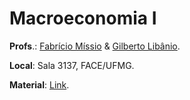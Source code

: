 # Macroeconomia I

**Profs**.: [Fabrício Míssio](http://somos.ufmg.br/professor/fabricio-jose-missio) & [Gilberto Libânio](http://somos.ufmg.br/professor/gilberto-de-assis-libanio).

**Local**: Sala 3137, FACE/UFMG.

**Material**: [Link](https://drive.google.com/drive/folders/13fZDwtHr1EyFGbBvmOrBWTohrG0zryBh?usp=sharing).